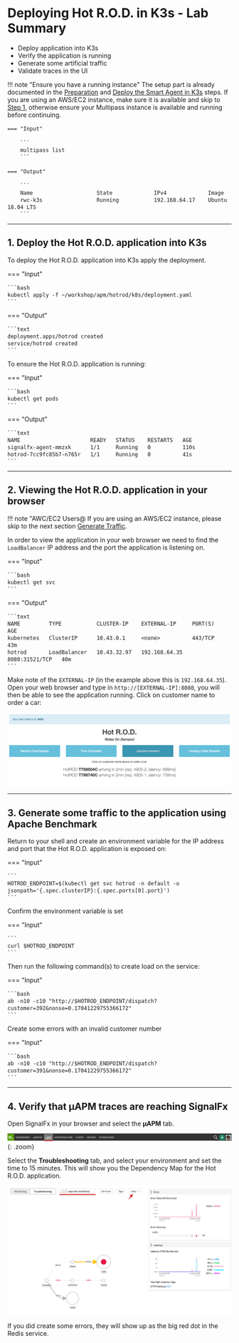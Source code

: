 # Deploying Hot R.O.D. in K3s - Lab Summary

* Deploy application into K3s
* Verify the application is running
* Generate some artificial traffic
* Validate traces in the UI

!!! note "Ensure you have a running instance"
    The setup part is already documented in the [Preparation](../../module4/prep/) and [Deploy the Smart Agent in K3s](../../module4/k3s/) steps. If you are using an AWS/EC2 instance, make sure it is available and skip to [Step 1](../../module6/hotrod/#1-deploy-the-hot-rod-application-into-k3s), otherwise ensure your Multipass instance is available and running before continuing.

    === "Input"

        ```
        multipass list
        ```

    === "Output"

        ```
        Name                    State             IPv4             Image
        rwc-k3s                 Running           192.168.64.17    Ubuntu 18.04 LTS
        ```

---

## 1. Deploy the Hot R.O.D. application into K3s

To deploy the Hot R.O.D. application into K3s apply the deployment.
  
=== "Input"

    ```bash
    kubectl apply -f ~/workshop/apm/hotrod/k8s/deployment.yaml 
    ```

=== "Output"

    ```text
    deployment.apps/hotrod created
    service/hotrod created
    ```

To ensure the Hot R.O.D. application is running:

=== "Input"

    ```bash
    kubectl get pods
    ```

=== "Output"

    ```text
    NAME                      READY   STATUS    RESTARTS   AGE
    signalfx-agent-mmzxk      1/1     Running   0          110s
    hotrod-7cc9fc85b7-n765r   1/1     Running   0          41s
    ```

---

## 2. Viewing the Hot R.O.D. application in your browser

!!! note "AWC/EC2 Users@
    If you are using an AWS/EC2 instance, please skip to the next section [Generate Traffic](../../module6/hotrod/#4-generate-some-traffic-to-the-application-using-apache-benchmark).

In order to view the application in your web browser we need to find the `LoadBalancer` IP address and the port the application is listening on.

=== "Input"

    ```bash
    kubectl get svc
    ```

=== "Output"

    ```text
    NAME         TYPE           CLUSTER-IP    EXTERNAL-IP     PORT(S)          AGE
    kubernetes   ClusterIP      10.43.0.1     <none>          443/TCP          43m
    hotrod       LoadBalancer   10.43.32.97   192.168.64.35   8080:31521/TCP   40m
    ```

Make note of the `EXTERNAL-IP` (in the example above this is `192.168.64.35`). Open your web browser and type in `http://[EXTERNAL-IP]:8080`, you will then be able to see the application running. Click on customer name to order a car:

![Hot R.O.D. Application](../images/module6/hotrod-app.png)

---

## 3. Generate some traffic to the application using Apache Benchmark

Return to your shell and create an environment variable for the IP address and port that the Hot R.O.D. application is exposed on:

=== "Input"

    ```
    HOTROD_ENDPOINT=$(kubectl get svc hotrod -n default -o jsonpath='{.spec.clusterIP}:{.spec.ports[0].port}')
    ```

Confirm the environment variable is set

=== "Input"

    ```
    curl $HOTROD_ENDPOINT
    ```

Then run the following command(s) to create load on the service:

=== "Input"

    ```bash
    ab -n10 -c10 "http://$HOTROD_ENDPOINT/dispatch?customer=392&nonse=0.17041229755366172"
    ```

Create some errors with an invalid customer number

=== "Input"

    ```bash
    ab -n10 -c10 "http://$HOTROD_ENDPOINT/dispatch?customer=391&nonse=0.17041229755366172"
    ```

---

## 4. Verify that µAPM traces are reaching SignalFx

Open SignalFx in your browser and select the **µAPM** tab.

![select APM](../images/module6/select-apm.png){: .zoom}

Select the **Troubleshooting** tab, and select your environment and set the time to 15 minutes. This will show you the Dependency Map for the Hot R.O.D. application.

![Hot R.O.D. in APM](../images/module6/hotrod-troubleshooting.png)

If you did create some errors, they will show up as the big red dot in the Redis service.
